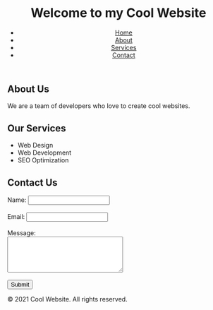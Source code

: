 <!DOCTYPE html>
<html>
<head>
	<title>Cool Website</title>
</head>
<body>
	<header>
		<h1>Welcome to my Cool Website</h1>
		<nav>
			<ul>
				<li><a href="#">Home</a></li>
				<li><a href="#">About</a></li>
				<li><a href="#">Services</a></li>
				<li><a href="#">Contact</a></li>
			</ul>
		</nav>
	</header>
	<main>
		<section>
			<h2>About Us</h2>
			<p>We are a team of developers who love to create cool websites.</p>
		</section>
		<section>
			<h2>Our Services</h2>
			<ul>
				<li>Web Design</li>
				<li>Web Development</li>
				<li>SEO Optimization</li>
			</ul>
		</section>
		<section>
			<h2>Contact Us</h2>
			<form>
				<label for="name">Name:</label>
				<input type="text" id="name" name="name"><br><br>
				<label for="email">Email:</label>
				<input type="email" id="email" name="email"><br><br>
				<label for="message">Message:</label><br>
				<textarea id="message" name="message" rows="5" cols="30"></textarea><br><br>
				<input type="submit" value="Submit">
			</form>
		</section>
	</main>
	<footer>
		<p>&copy; 2021 Cool Website. All rights reserved.</p>
	</footer>
</body>
</html>
